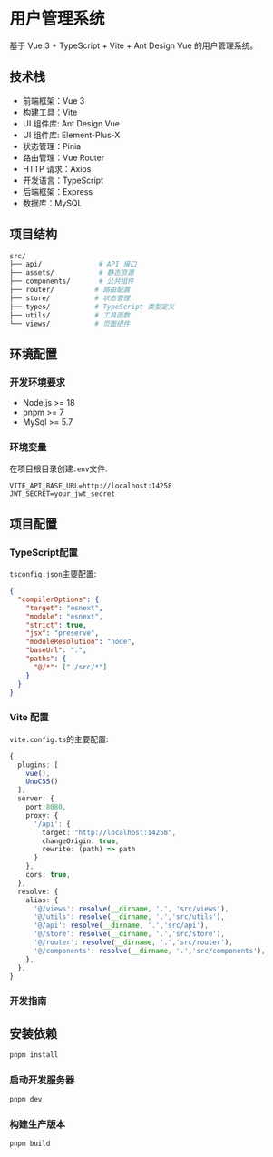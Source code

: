 # 用户管理系统

基于 Vue 3 + TypeScript + Vite + Ant Design Vue 的用户管理系统。

## 技术栈

- 前端框架：Vue 3
- 构建工具：Vite
- UI 组件库: Ant Design Vue
- UI 组件库: Element-Plus-X
- 状态管理：Pinia
- 路由管理：Vue Router
- HTTP 请求：Axios
- 开发语言：TypeScript
- 后端框架：Express
- 数据库：MySQL

## 项目结构

```bash
src/
├── api/              # API 接口
├── assets/           # 静态资源
├── components/       # 公共组件
├── router/          # 路由配置
├── store/           # 状态管理
├── types/           # TypeScript 类型定义
├── utils/           # 工具函数
└── views/           # 页面组件
```

## 环境配置
### 开发环境要求
* Node.js >= 18
* pnpm >= 7
* MySql >= 5.7

### 环境变量
在项目根目录创建`.env`文件:
```env
VITE_API_BASE_URL=http://localhost:14258
JWT_SECRET=your_jwt_secret
```

## 项目配置
### TypeScript配置
`tsconfig.json`主要配置:
```json
{
  "compilerOptions": {
    "target": "esnext",
    "module": "esnext",
    "strict": true,
    "jsx": "preserve",
    "moduleResolution": "node",
    "baseUrl": ".",
    "paths": {
      "@/*": ["./src/*"]
    }
  }
}
```

### Vite 配置
`vite.config.ts`的主要配置:
```ts
{
  plugins: [
    vue(),
    UnoCSS()
  ],
  server: {
    port:8080,
    proxy: {
      '/api': {
        target: "http://localhost:14258",
        changeOrigin: true,
        rewrite: (path) => path
      }
    },
    cors: true,
  },
  resolve: {
    alias: {
      '@/views': resolve(__dirname, '.', 'src/views'),
      '@/utils': resolve(__dirname, '.','src/utils'),
      '@/api': resolve(__dirname, '.','src/api'),
      '@/store': resolve(__dirname, '.','src/store'),
      '@/router': resolve(__dirname, '.','src/router'),
      '@/components': resolve(__dirname, '.','src/components'),
    },
  },
}
```

### 开发指南
## 安装依赖
```bash
pnpm install
```

### 启动开发服务器
```bash
pnpm dev
```

### 构建生产版本
```bash
pnpm build
```
